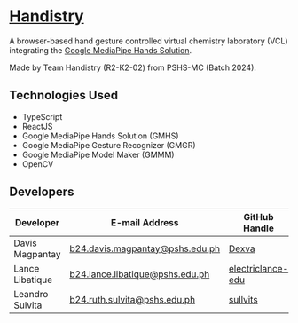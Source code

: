 # [Handistry](https://github.com/Dexva/handistry)

A browser-based hand gesture controlled virtual chemistry laboratory (VCL) integrating the [Google MediaPipe Hands Solution](https://google.github.io/mediapipe/solutions/hands.html).

Made by Team Handistry (R2-K2-02) from PSHS-MC (Batch 2024).

## Technologies Used
- TypeScript
- ReactJS
- Google MediaPipe Hands Solution (GMHS)
- Google MediaPipe Gesture Recognizer (GMGR)
- Google MediaPipe Model Maker (GMMM)
- OpenCV

## Developers
|Developer|E-mail Address|GitHub Handle|
|-----------|----------------|---------------|
|Davis Magpantay|b24.davis.magpantay@pshs.edu.ph|[Dexva](https://github.com/Dexva)|
|Lance Libatique|b24.lance.libatique@pshs.edu.ph|[electriclance-edu](https://github.com/electriclance-edu)|
|Leandro Sulvita|b24.ruth.sulvita@pshs.edu.ph|[sullvits](https://github.com/sullvits)| 
